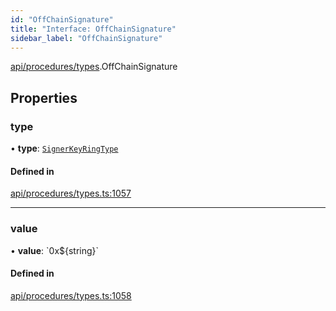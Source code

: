 ```yaml
---
id: "OffChainSignature"
title: "Interface: OffChainSignature"
sidebar_label: "OffChainSignature"
---
```


[api/procedures/types](../../../../../modules/API/Procedures/Types/Types.md).OffChainSignature

## Properties

### type

• **type**: [`SignerKeyRingType`](../../../../../enums/API/Procedures/Types/SignerKeyRingType/SignerKeyRingType.md)

#### Defined in

[api/procedures/types.ts:1057](https://github.com/PolymeshAssociation/polymesh-sdk/blob/49a0066c3/src/api/procedures/types.ts#L1057)

___

### value

• **value**: \`0x$\{string}\`

#### Defined in

[api/procedures/types.ts:1058](https://github.com/PolymeshAssociation/polymesh-sdk/blob/49a0066c3/src/api/procedures/types.ts#L1058)
